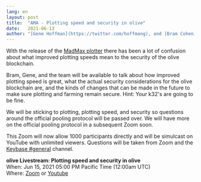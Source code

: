 ```yaml
---
lang: en
layout: post
title:  "AMA - Plotting speed and security in olive"
date:   2021-06-13
author: "[Gene Hoffman](https://twitter.com/hoffmang), and [Bram Cohen](https://twitter.com/bramcohen)"
---
```


With the release of the [MadMax plotter](https://github.com/madMAx43v3r/olive-plotter) there has been a lot of confusion about what improved plotting speeds mean to the security of the olive blockchain.

Bram, Gene, and the team will be available to talk about how improved plotting speed is great, what the actual security considerations for the olive blockchain are, and the kinds of changes that can be made in the future to make sure plotting and farming remain secure. Hint: Your k32's are going to be fine.

We will be sticking to plotting, plotting speed, and security so questions around the official pooling protocol will be passed over. We will have more on the official pooling protocol in a subsequent Zoom soon.

This Zoom will now allow 1000 participants directly and will be simulcast on YouTube with unlimited viewers. Questions will be taken from Zoom and the [Keybase #general](https://keybase.io/team/olive_network.public) channel.

**olive Livestream: Plotting speed and security in olive**  
When: Jun 15, 2021 05:00 PM Pacific Time (12:00am UTC)  
Where: [Zoom](https://olive-net.zoom.us/j/89843076167) or [Youtube](https://www.youtube.com/channel/UChFkJ3OAUvnHZdiQISWdWPA)  
